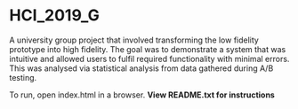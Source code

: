 # HCI_2019_G

A university group project that involved transforming the low fidelity prototype into high fidelity. The goal was to demonstrate a system that was intuitive and allowed users to fulfil required functionality with minimal errors. This was analysed via statistical analysis from data gathered during A/B testing.

To run, open index.html in a browser. **View README.txt for instructions**
